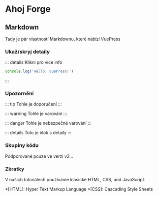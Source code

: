 # Ahoj Forge

## Markdown

Tady je pár vlastností Markdownu, které nabízí VuePress

### Ukaž/skryj detaily

::: details Klikni pro více info
```js
console.log('Hello, VuePress!')
```
:::

### Upozornění

::: tip
Tohle je doporučení
:::

::: warning
Tohle je varování
:::

::: danger
Tohle je nebezpečné varování
:::

::: details
Toto je blok s detaily
:::

### Skupiny kódu

Podporované pouze ve verzi v2...

### Zkratky

V našich tutoriálech používáme klasické HTML, CSS, and JavaScript.

*[HTML]: Hyper Text Markup Language
*[CSS]: Cascading Style Sheets
